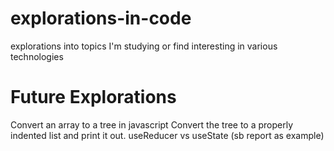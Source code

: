 # explorations-in-code
explorations into topics I'm studying or find interesting in various technologies

# Future Explorations
Convert an array to a tree in javascript
Convert the tree to a properly indented list and print it out.
useReducer vs useState (sb report as example)
